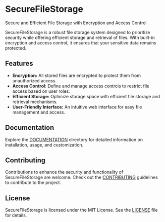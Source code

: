 # SecureFileStorage

Secure and Efficient File Storage with Encryption and Access Control

SecureFileStorage is a robust file storage system designed to prioritize security while offering efficient storage and retrieval of files. With built-in encryption and access control, it ensures that your sensitive data remains protected.

## Features

- **Encryption:** All stored files are encrypted to protect them from unauthorized access.
- **Access Control:** Define and manage access controls to restrict file access based on user roles.
- **Efficient Storage:** Optimize storage space with efficient file storage and retrieval mechanisms.
- **User-Friendly Interface:** An intuitive web interface for easy file management and access.

## Documentation

Explore the [DOCUMENTATION](DOCUMENTATION) directory for detailed information on installation, usage, and customization.

## Contributing

Contributions to enhance the security and functionality of SecureFileStorage are welcome. Check out the [CONTRIBUTING](CONTRIBUTING.md) guidelines to contribute to the project.

## License

SecureFileStorage is licensed under the MIT License. See the [LICENSE](LICENSE) file for details.

